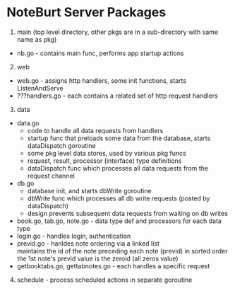 # NoteBurt Server Packages
1. main (top level directory, other pkgs are in a sub-directory with same name as pkg)
  * nb.go - contains main func, performs app startup actions
2. web
  * web.go - assigns http handlers, some init functions, starts ListenAndServe
  * ???handlers.go - each contains a related set of http request handlers
3. data
  * data.go
    * code to handle all data requests from handlers
    * startup func that preloads some data from the database, starts dataDispatch goroutine
    * some pkg level data stores, used by various pkg funcs
    * request, result, processor (interface) type definitions
    * dataDispatch func which processes all data requests from the request channel
  * db.go
    * database init, and starts dbWrite goroutine
    * dbWrite func which processes all db write requests (posted by dataDispatch)
    * design prevents subsequent data requests from waiting on db writes 
  * book.go, tab.go, note.go - data type def and processors for each data type
  * login.go - handles login, authentication
  * previd.go - hanldes note ordering via a linked list  
    maintains the id of the note preceding each note (previd) in sorted order  
    the 1st note's previd value is the zeroid (all zeros value)  
  * getbooktabs.go, gettabnotes.go - each handles a specific request
4. schedule - process scheduled actions in separate goroutine  
